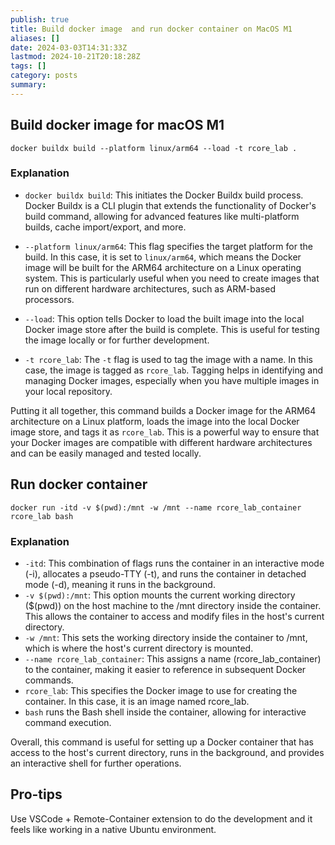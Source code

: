 ```yaml
---
publish: true
title: Build docker image  and run docker container on MacOS M1
aliases: []
date: 2024-03-03T14:31:33Z
lastmod: 2024-10-21T20:18:28Z
tags: []
category: posts
summary: 
---
```


## Build docker image for macOS M1

```
docker buildx build --platform linux/arm64 --load -t rcore_lab .
```

### Explanation

- `docker buildx build`: This initiates the Docker Buildx build process. Docker Buildx is a CLI plugin that extends the functionality of Docker's build command, allowing for advanced features like multi-platform builds, cache import/export, and more.

- `--platform linux/arm64`: This flag specifies the target platform for the build. In this case, it is set to `linux/arm64`, which means the Docker image will be built for the ARM64 architecture on a Linux operating system. This is particularly useful when you need to create images that run on different hardware architectures, such as ARM-based processors.

- `--load`: This option tells Docker to load the built image into the local Docker image store after the build is complete. This is useful for testing the image locally or for further development.

- `-t rcore_lab`: The `-t` flag is used to tag the image with a name. In this case, the image is tagged as `rcore_lab`. Tagging helps in identifying and managing Docker images, especially when you have multiple images in your local repository.

Putting it all together, this command builds a Docker image for the ARM64 architecture on a Linux platform, loads the image into the local Docker image store, and tags it as `rcore_lab`. This is a powerful way to ensure that your Docker images are compatible with different hardware architectures and can be easily managed and tested locally.

## Run docker container
```
docker run -itd -v $(pwd):/mnt -w /mnt --name rcore_lab_container rcore_lab bash
```
### Explanation

- `-itd`: This combination of flags runs the container in an interactive mode (-i), allocates a pseudo-TTY (-t), and runs the container in detached mode (-d), meaning it runs in the background.
- `-v $(pwd):/mnt`: This option mounts the current working directory ($(pwd)) on the host machine to the /mnt directory inside the container. This allows the container to access and modify files in the host's current directory.
- `-w /mnt`: This sets the working directory inside the container to /mnt, which is where the host's current directory is mounted.
- `--name rcore_lab_container`: This assigns a name (rcore_lab_container) to the container, making it easier to reference in subsequent Docker commands.
- `rcore_lab`: This specifies the Docker image to use for creating the container. In this case, it is an image named rcore_lab.
- `bash` runs the Bash shell inside the container, allowing for interactive command execution.

Overall, this command is useful for setting up a Docker container that has access to the host's current directory, runs in the background, and provides an interactive shell for further operations.


## Pro-tips

Use VSCode + Remote-Container extension to do the development and it  feels like working in a native Ubuntu environment.